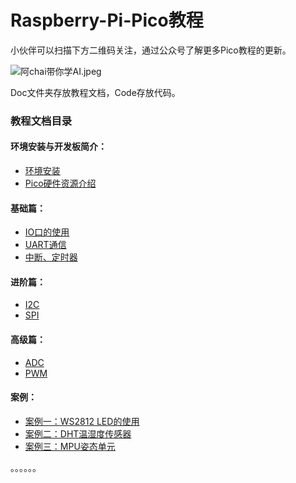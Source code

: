 # Raspberry-Pi-Pico教程

小伙伴可以扫描下方二维码关注，通过公众号了解更多Pico教程的更新。

![阿chai带你学AI.jpeg](https://github.com/zihan987/Raspberry-Pi-Pico/blob/main/images/%E9%98%BFchai%E5%B8%A6%E4%BD%A0%E5%AD%A6AI.jpeg?raw=true)



Doc文件夹存放教程文档，Code存放代码。



### 教程文档目录

#### 环境安装与开发板简介：

- [环境安装](https://github.com/zihan987/Raspberry-Pi-Pico/blob/main/Doc/%E7%8E%AF%E5%A2%83%E6%90%AD%E5%BB%BA%E4%B8%8E%E7%AE%80%E4%BB%8B/Pico%E5%BC%80%E5%8F%91%E7%8E%AF%E5%A2%83%E5%AE%89%E8%A3%85.md)
- [Pico硬件资源介绍](https://github.com/zihan987/Raspberry-Pi-Pico/blob/main/Doc/%E7%8E%AF%E5%A2%83%E6%90%AD%E5%BB%BA%E4%B8%8E%E7%AE%80%E4%BB%8B/Pico%E7%A1%AC%E4%BB%B6%E8%B5%84%E6%BA%90%E4%BB%8B%E7%BB%8D.md)

#### 基础篇：

- [IO口的使用](https://github.com/zihan987/Raspberry-Pi-Pico/blob/main/Doc/%E5%9F%BA%E7%A1%80%E7%AF%87/IO%E4%BD%BF%E7%94%A8.md)
- [UART通信](https://github.com/zihan987/Raspberry-Pi-Pico/blob/main/Doc/%E5%9F%BA%E7%A1%80%E7%AF%87/UART.md)
- [中断、定时器](https://github.com/zihan987/Raspberry-Pi-Pico/blob/main/Doc/%E5%9F%BA%E7%A1%80%E7%AF%87/%E4%B8%AD%E6%96%AD%E3%80%81%E5%AE%9A%E6%97%B6%E5%99%A8.md)

#### 进阶篇：

- [I2C](https://github.com/zihan987/Raspberry-Pi-Pico/blob/main/Doc/%E8%BF%9B%E9%98%B6%E7%AF%87/I2C.md)
- [SPI](https://github.com/zihan987/Raspberry-Pi-Pico/blob/main/Doc/%E8%BF%9B%E9%98%B6%E7%AF%87/SPI.md)

#### 高级篇：

- [ADC](https://github.com/zihan987/Raspberry-Pi-Pico/blob/main/Doc/%E9%AB%98%E7%BA%A7%E7%AF%87/ADC.md)
- [PWM](https://github.com/zihan987/Raspberry-Pi-Pico/blob/main/Doc/%E9%AB%98%E7%BA%A7%E7%AF%87/PWM.md)

#### 案例：

- [案例一：WS2812 LED的使用](https://github.com/zihan987/Raspberry-Pi-Pico/tree/main/Doc/%E6%A1%88%E4%BE%8B/%E6%A1%88%E4%BE%8B%E4%B8%80%EF%BC%9AWS2812%20LED)
- [案例二：DHT温湿度传感器](https://github.com/zihan987/Raspberry-Pi-Pico/tree/main/Doc/%E6%A1%88%E4%BE%8B/%E6%A1%88%E4%BE%8B%E4%B8%89%EF%BC%9AMPU%E5%A7%BF%E6%80%81%E4%BC%A0%E6%84%9F%E5%99%A8)
- [案例三：MPU姿态单元](https://github.com/zihan987/Raspberry-Pi-Pico/tree/main/Doc/%E6%A1%88%E4%BE%8B/%E6%A1%88%E4%BE%8B%E4%BA%8C%EF%BC%9ADHT%E6%B8%A9%E6%B9%BF%E5%BA%A6%E4%BC%A0%E6%84%9F%E5%99%A8)

。。。。。。

